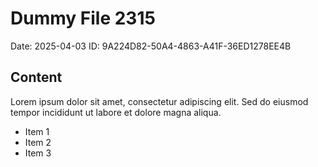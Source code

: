 # Dummy File 2315

Date: 2025-04-03
ID: 9A224D82-50A4-4863-A41F-36ED1278EE4B

## Content

Lorem ipsum dolor sit amet, consectetur adipiscing elit.
Sed do eiusmod tempor incididunt ut labore et dolore magna aliqua.

* Item 1
* Item 2
* Item 3
